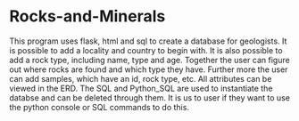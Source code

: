 # Rocks-and-Minerals
This program uses flask, html and sql to create a database for geologists. It is possible to add a locality and country to begin with. It is also possible to add a rock type, including name, type and age. Together the user can figure out where rocks are found and which type they have. Further more the user can add samples, which have an id, rock type, etc. All attributes can be viewed in the ERD.
The SQL and Python_SQL are used to instantiate the databse and can be deleted through them. It is us to user if they want to use the python console or SQL commands to do this.
